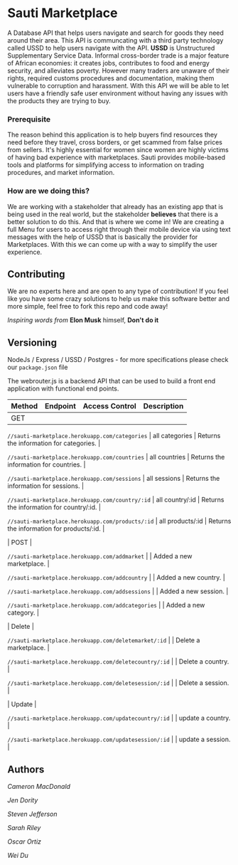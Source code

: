 # Sauti Marketplace

A Database API that helps users navigate and search for goods they need around their area. This API is communcating with
a third party technology called USSD to help users navigate with the API. **USSD** is Unstructured Supplementary Service Data. 
Informal cross-border trade is a major feature of African economies: it creates jobs, contributes to food and energy security, and alleviates poverty. However many traders are unaware of their rights, required customs procedures and documentation, making them vulnerable to corruption and harassment.
With this API we will be able to let users have a friendly safe user environment without having any issues with the products
they are trying to buy. 

### Prerequisite 

The reason behind this application is to help buyers find resources they need before they travel, cross borders, or 
get scammed from false prices from sellers. It's highly essential for women since women are highly victims of having bad 
experience with marketplaces. Sauti provides mobile-based tools and platforms for simplifying access to information on trading procedures, and market information.

### How are we doing this? 

We are working with a stakeholder that already has an existing app that is being used in the real world, but the stakeholder 
**believes** that there is a better solution to do this. And that is where we come in! We are creating a full Menu for users 
to access right through their mobile device via using text messages with the help of USSD that is basically the provider 
for Marketplaces. With this we can come up with a way to simplify the user experience.

## Contributing

We are no experts here and are open to any type of contribution! If you feel like you have some crazy solutions to help us
make this software better and more simple, feel free to fork this repo and code away! 

*Inspiring words from* **Elon Musk** himself, **Don't do it** 

## Versioning 

NodeJs / Express / USSD / Postgres - for more specifications please check our `package.json` file 

The webrouter.js is a backend API that can be used to build a front end application with functional end points. 




| Method | Endpoint                                    | Access Control | Description                                  |
| ------ | --------------------------------------------| -------------- | -------------------------------------------- |
| GET | 

`//sauti-marketplace.herokuapp.com/categories` | all categories      | Returns the information for categories. |

`//sauti-marketplace.herokuapp.com/countries` | all countries      | Returns the information for countries. |

`//sauti-marketplace.herokuapp.com/sessions` | all sessions      | Returns the information for sessions. |

`//sauti-marketplace.herokuapp.com/country/:id` | all country/:id      | Returns the information for country/:id. |

`//sauti-marketplace.herokuapp.com/products/:id` | all products/:id      | Returns the information for products/:id. |

| POST |

`//sauti-marketplace.herokuapp.com/addmarket` | 
| Added a new marketplace. |

`//sauti-marketplace.herokuapp.com/addcountry` | 
| Added a new country. |

`//sauti-marketplace.herokuapp.com/addsessions` | 
| Added a new session. |

`//sauti-marketplace.herokuapp.com/addcategories` | 
| Added a new category. |

| Delete |

`//sauti-marketplace.herokuapp.com/deletemarket/:id` | 
| Delete a marketplace. |

`//sauti-marketplace.herokuapp.com/deletecountry/:id` | 
| Delete a country. |

`//sauti-marketplace.herokuapp.com/deletesession/:id` | 
| Delete a session. |

| Update |

`//sauti-marketplace.herokuapp.com/updatecountry/:id` | 
| update a country. |

`//sauti-marketplace.herokuapp.com/updatesession/:id` | 
| update a session. |





## Authors 

*Cameron MacDonald* 

*Jen Dority* 

*Steven Jefferson* 

*Sarah Riley* 

*Oscar Ortiz* 

*Wei Du*



